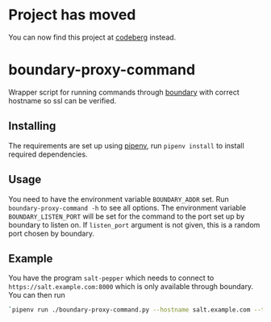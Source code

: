 <!--
SPDX-FileCopyrightText: 2022 Håvard Moen <post@haavard.name>

SPDX-License-Identifier: GPL-3.0-or-later
-->

# Project has moved

You can now find this project at [codeberg](https://codeberg.org/umglurf/boundary-proxy-command) instead.

# boundary-proxy-command

Wrapper script for running commands through [boundary](https://www.boundaryproject.io) with correct hostname so ssl can be verified.

## Installing

The requirements are set up using [pipenv](https://github.com/pypa/pipenv), run `pipenv install` to install required dependencies.

## Usage

You need to have the environment variable `BOUNDARY_ADDR` set. Run `boundary-proxy-command -h` to see all options.
The environment variable `BOUNDARY_LISTEN_PORT` will be set for the command to the port set up by boundary to listen on.
If `listen_port` argument is not given, this is a random port chosen by boundary.

## Example

You have the program `salt-pepper` which needs to connect to `https://salt.example.com:8000` which is only available through boundary.
You can then run
```bash
`pipenv run ./boundary-proxy-command.py --hostname salt.example.com --target 'name of salt target' --listen_port 8000 -- salt-pepper ...
```
